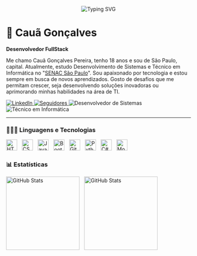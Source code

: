 <p align="center">
  <img src="https://readme-typing-svg.herokuapp.com?font=Fira+Code&size=60&pause=1000&color=00C4CC&center=true&vCenter=true&width=435&lines=Welcome!;Bem-vindo!;Sou+Cauã+Gonçalves+Pereira" alt="Typing SVG" />
</p>

# 🤖 Cauã Gonçalves

**Desenvolvedor FullStack**

Me chamo Cauã Gonçalves Pereira, tenho 18 anos e sou de São Paulo, capital. Atualmente, estudo Desenvolvimento de Sistemas e Técnico em Informática no "[SENAC São Paulo](https://www.sp.senac.br/)". Sou apaixonado por tecnologia e estou sempre em busca de novos aprendizados. Gosto de desafios que me permitam crescer, seja desenvolvendo soluções inovadoras ou aprimorando minhas habilidades na área de TI.


<p align="left">
 <a href="https://www.linkedin.com/in/cau%C3%A3-gon%C3%A7alves-pereira/" target="_blank">
        <img 
            alt="LinkedIn" 
            title="Me adicione no LinkedIn" 
            src="https://img.shields.io/badge/-LinkedIn-0077B5?style=for-the-badge&logo=linkedin&logoColor=white"
        />
        <a href="https://github.com/cauagoncalves-p?tab=followers">
        <img 
            alt="Seguidores" 
            title="Me siga no GitHub" 
            src="https://custom-icon-badges.demolab.com/github/followers/cauagoncalves-p?color=236ad3&labelColor=1155ba&style=for-the-badge&logo=github&label=Seguidores&logoColor=white"
        />
    </a>
        <img 
        alt="Desenvolvedor de Sistemas" 
        title="Desenvolvedor de Sistemas" 
        src="https://img.shields.io/badge/Desenvolvedor%20de%20Sistemas-blue?style=for-the-badge&logo=code&logoColor=white"
    />
        <img 
        alt="Técnico em Informática" 
        title="Técnico em Informática" 
        src="https://img.shields.io/badge/T%C3%A9cnico%20em%20Inform%C3%A1tica-orange?style=for-the-badge&logo=computer&logoColor=white"
    />
    </a>
</p>

--- 

### 👨🏾‍💻 Linguagens e Tecnologias

  <img 
    align="left" 
    alt="HTML"
    title="HTML" 
    width="30px" 
    style="padding-right: 10px;" 
  src="https://cdn.jsdelivr.net/gh/devicons/devicon@latest/icons/html5/html5-original.svg" 
  />
  <img 
    align="left" 
    alt="CSS" 
    title="CSS"
    width="30px" 
    style="padding-right: 10px;" 
    src="https://cdn.jsdelivr.net/gh/devicons/devicon@latest/icons/css3/css3-original.svg" 
/>
<img 
    align="left" 
    alt="JavaScript" 
    title="JavaScript"
    width="30px" 
    style="padding-right: 10px;" 
    src="https://cdn.jsdelivr.net/gh/devicons/devicon@latest/icons/javascript/javascript-original.svg" 
/>
<img 
    align="left" 
    alt="Bootstrap"
    title="Bootstrap" 
    width="30px" 
    style="padding-right: 10px;" 
    src="https://cdn.jsdelivr.net/gh/devicons/devicon@latest/icons/bootstrap/bootstrap-original.svg" 
/>
<img 
    align="left" 
    alt="Git" 
    title="Git"
    width="30px" 
    style="padding-right: 10px;" 
    src="https://cdn.jsdelivr.net/gh/devicons/devicon@latest/icons/git/git-original.svg" 
/>
<img 
    align="left" 
    alt="Python" 
    title="Python"
    width="30px" 
    style="padding-right: 10px;" 
    src="https://cdn.jsdelivr.net/gh/devicons/devicon@latest/icons/python/python-original.svg" 
/>
<img 
    align="left" 
    alt="C#" 
    title="C#"
    width="30px" 
    style="padding-right: 10px;" 
    src="https://cdn.jsdelivr.net/gh/devicons/devicon@latest/icons/csharp/csharp-original.svg"/>
<img 
    align="left" 
    alt="MongoDB" 
    title="MongoDB"
    width="30px" 
    style="padding-right: 10px;" 
    src="https://cdn.jsdelivr.net/gh/devicons/devicon@latest/icons/mariadb/mariadb-original.svg"/>

<br/>
<br/>

### 📊 Estatísticas

<p>
  <img 
    align="left" 
    alt="GitHub Stats" 
    height="200" 
    style="padding-right: 10px;" 
    src="https://github-readme-stats.vercel.app/api?username=cauagoncalves-p&show_icons=true&theme=tokyonight&include_all_commits=true&locale=pt-br" 
  />

<img 
      align="left" 
      alt="GitHub Stats" 
      height="200" 
      src="https://github-readme-stats.vercel.app/api/top-langs/?username=cauagoncalves-p&theme=tokyonight&layout=compact&custom_title=Tecnologias&langs_count=9" 
  />

</p>

